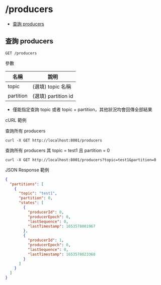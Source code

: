 /producers
===

- [查詢 producers](#查詢-producers)

## 查詢 producers
```shell
GET /producers
```

參數

| 名稱        | 說明                |
|-----------|-------------------|
| topic     | (選填) topic 名稱     |
| partition | (選填) partition id |
- 僅能指定查詢 topic 或者 topic + partition，其他狀況均會回傳全部結果

cURL 範例

查詢所有 producers
```shell
curl -X GET http://localhost:8001/producers
```

查詢所有 producers 其 topic = test1 且 partition = 0
```shell
curl -X GET http://localhost:8001/producers?topic=test1&partition=0
```

JSON Response 範例
```json
{
  "partitions": [
    {
      "topic": "test1",
      "partition": 0,
      "states": [
        {
          "producerId": 0,
          "producerEpoch": 0,
          "lastSequence": 0,
          "lastTimestamp": 1653578001967
        },
        {
          "producerId": 1,
          "producerEpoch": 0,
          "lastSequence": 0,
          "lastTimestamp": 1653578023368
        }
      ]
    }
  ]
}
```